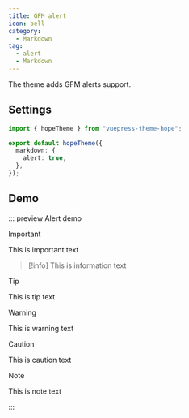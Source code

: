 ```yaml
---
title: GFM alert
icon: bell
category:
  - Markdown
tag:
  - alert
  - Markdown
---
```


The theme adds GFM alerts support.

<!-- more -->

## Settings

```ts twoslash {5} title=".vuepress/theme.ts"
import { hopeTheme } from "vuepress-theme-hope";

export default hopeTheme({
  markdown: {
    alert: true,
  },
});
```

## Demo

<!-- markdownlint-disable MD028 -->

::: preview Alert demo

> [!important]
> This is important text

> [!info]
> This is information text

> [!tip]
> This is tip text

> [!warning]
> This is warning text

> [!caution]
> This is caution text

> [!note]
> This is note text

:::

<!-- markdownlint-enable MD028 -->
